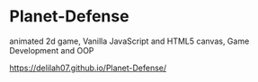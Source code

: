 # Planet-Defense

animated 2d game, Vanilla JavaScript and HTML5 canvas, Game Development and OOP

https://delilah07.github.io/Planet-Defense/
